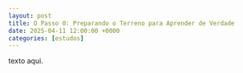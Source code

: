 ```yaml
---
layout: post
title: O Passo 0: Preparando o Terreno para Aprender de Verdade
date: 2025-04-11 12:00:00 +0000
categories: [estudos]
---
```


texto aqui.
